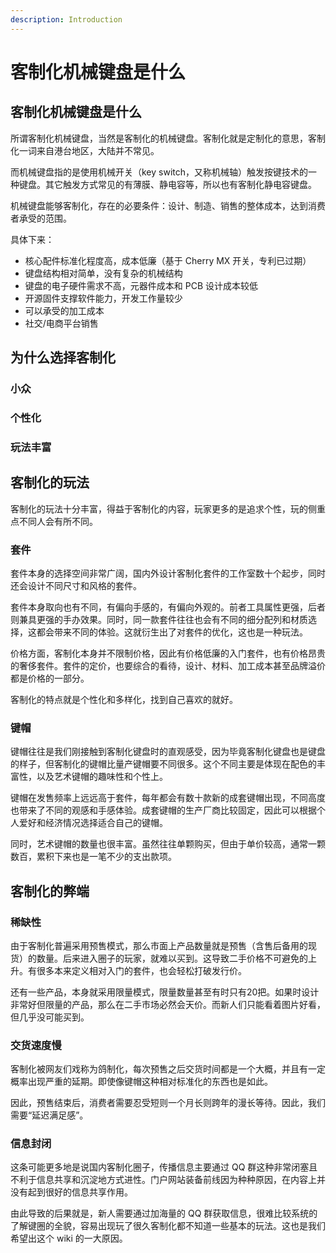 ```yaml
---
description: Introduction
---
```


# 客制化机械键盘是什么

## 客制化机械键盘是什么

所谓客制化机械键盘，当然是客制化的机械键盘。客制化就是定制化的意思，客制化一词来自港台地区，大陆并不常见。

而机械键盘指的是使用机械开关（key switch，又称机械轴）触发按键技术的一种键盘。其它触发方式常见的有薄膜、静电容等，所以也有客制化静电容键盘。

机械键盘能够客制化，存在的必要条件：设计、制造、销售的整体成本，达到消费者承受的范围。

具体下来：

* 核心配件标准化程度高，成本低廉（基于 Cherry MX 开关，专利已过期）
* 键盘结构相对简单，没有复杂的机械结构
* 键盘的电子硬件需求不高，元器件成本和 PCB 设计成本较低
* 开源固件支撑软件能力，开发工作量较少
* 可以承受的加工成本
* 社交/电商平台销售

## 为什么选择客制化

### 小众

### 个性化

### 玩法丰富

## 客制化的玩法

客制化的玩法十分丰富，得益于客制化的内容，玩家更多的是追求个性，玩的侧重点不同人会有所不同。

### 套件

套件本身的选择空间非常广阔，国内外设计客制化套件的工作室数十个起步，同时还会设计不同尺寸和风格的套件。

套件本身取向也有不同，有偏向手感的，有偏向外观的。前者工具属性更强，后者则兼具更强的手办效果。同时，同一款套件往往也会有不同的细分配列和材质选择，这都会带来不同的体验。这就衍生出了对套件的优化，这也是一种玩法。

价格方面，客制化本身并不限制价格，因此有价格低廉的入门套件，也有价格昂贵的奢侈套件。套件的定价，也要综合的看待，设计、材料、加工成本甚至品牌溢价都是价格的一部分。

客制化的特点就是个性化和多样化，找到自己喜欢的就好。

### 键帽

键帽往往是我们刚接触到客制化键盘时的直观感受，因为毕竟客制化键盘也是键盘的样子，但客制化的键帽比量产键帽要不同很多。这个不同主要是体现在配色的丰富性，以及艺术键帽的趣味性和个性上。

键帽在发售频率上远远高于套件，每年都会有数十款新的成套键帽出现，不同高度也带来了不同的观感和手感体验。成套键帽的生产厂商比较固定，因此可以根据个人爱好和经济情况选择适合自己的键帽。

同时，艺术键帽的数量也很丰富。虽然往往单颗购买，但由于单价较高，通常一颗数百，累积下来也是一笔不少的支出款项。

## 客制化的弊端

### 稀缺性

由于客制化普遍采用预售模式，那么市面上产品数量就是预售（含售后备用的现货）的数量。后来进入圈子的玩家，就难以买到。这导致二手价格不可避免的上升。有很多本来定义相对入门的套件，也会轻松打破发行价。

还有一些产品，本身就采用限量模式，限量数量甚至有时只有20把。如果时设计非常好但限量的产品，那么在二手市场必然会天价。而新人们只能看着图片好看，但几乎没可能买到。

### 交货速度慢

客制化被网友们戏称为鸽制化，每次预售之后交货时间都是一个大概，并且有一定概率出现严重的延期。即使像键帽这种相对标准化的东西也是如此。

因此，预售结束后，消费者需要忍受短则一个月长则跨年的漫长等待。因此，我们需要“延迟满足感”。

### 信息封闭

这条可能更多地是说国内客制化圈子，传播信息主要通过 QQ 群这种非常闭塞且不利于信息共享和沉淀地方式进性。门户网站装备前线因为种种原因，在内容上并没有起到很好的信息共享作用。

由此导致的后果就是，新人需要通过加海量的 QQ 群获取信息，很难比较系统的了解键圈的全貌，容易出现玩了很久客制化都不知道一些基本的玩法。这也是我们希望出这个 wiki 的一大原因。


